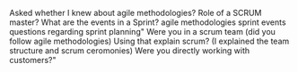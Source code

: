 Asked whether I knew about agile methodologies?
Role of a SCRUM master?
What are the events in a Sprint?
agile methodologies
sprint events
questions regarding sprint planning"
Were you in a scrum team (did you follow agile methodologies)
Using that explain scrum? (I explained the team structure and scrum ceromonies)
Were you directly working with customers?"

